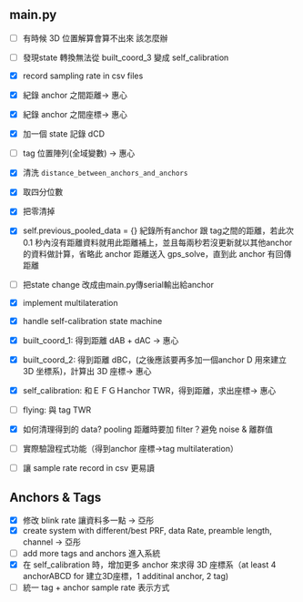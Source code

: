## main.py

* [ ]  有時候 3D 位置解算會算不出來 該怎麼辦
* [ ]  發現state 轉換無法從 built_coord_3 變成 self_calibration
* [X]  record sampling rate in csv files
* [X]  紀錄 anchor 之間距離-> 惠心
* [X]  紀錄 anchor 之間座標-> 惠心
* [X]  加一個 state 記錄 dCD
* [ ]  tag 位置陣列(全域變數) -> 惠心
* [X]  清洗  `distance_between_anchors_and_anchors`

  * [X]  取四分位數
  * [X]  把零清掉
* [X]  self.previous_pooled_data = {} 紀錄所有anchor 跟 tag之間的距離，若此次 0.1 秒內沒有距離資料就用此距離補上，並且每兩秒若沒更新就以其他anchor的資料做計算，省略此 anchor 距離送入 gps_solve，直到此 anchor 有回傳距離
* [ ]  把state change 改成由main.py傳serial輸出給anchor
* [X]  implement multilateration
* [X]  handle self-calibration state machine

  * [X]  built_coord_1: 得到距離 dAB + dAC -> 惠心
  * [X]  built_coord_2: 得到距離 dBC，(之後應該要再多加一個anchor D 用來建立 3D 坐標系)，計算出 3D 座標-> 惠心
  * [X]  self_calibration: 和ＥＦＧＨanchor TWR，得到距離，求出座標-> 惠心
  * [ ]  flying: 與 tag TWR
* [X]  如何清理得到的 data? pooling 距離時要加 filter？避免 noise & 離群值
* [ ]  實際驗證程式功能（得到anchor 座標->tag multilateration）
* [ ]  讓 sample rate record in csv 更易讀

## Anchors & Tags

* [X]  修改 blink rate 讓資料多一點 -> 亞彤
* [X]  create system with different/best PRF, data Rate, preamble length, channel -> 亞彤
* [ ]  add more tags and anchors 進入系統
* [X]  在 self_calibration 時，增加更多 anchor 來求得 3D 座標系（at least 4 anchorABCD for 建立3D座標，1 additinal anchor, 2 tag)
* [ ]  統一 tag + anchor sample rate 表示方式
